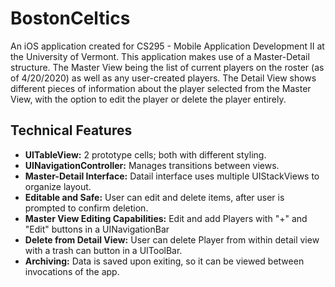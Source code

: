 # BostonCeltics
An iOS application created for CS295 - Mobile Application Development II at the University of Vermont. This application makes use of a Master-Detail structure. The Master View being the list of current players on the roster (as of 4/20/2020) as well as any user-created players. The Detail View shows different pieces of information about the player selected from the Master View, with the option to edit the player or delete the player entirely.
## Technical Features
* **UITableView:** 2 prototype cells; both with different styling. 
* **UINavigationController:** Manages transitions between views.
* **Master-Detail Interface:** Datail interface uses multiple UIStackViews to organize layout.
* **Editable and Safe:** User can edit and delete items, after user is prompted to confirm deletion.
* **Master View Editing Capabilities:** Edit and add Players with "+" and "Edit" buttons in a UINavigationBar
* **Delete from Detail View:** User can delete Player from within detail view with a trash can button in a UIToolBar.
* **Archiving:** Data is saved upon exiting, so it can be viewed between invocations of the app.
## 
